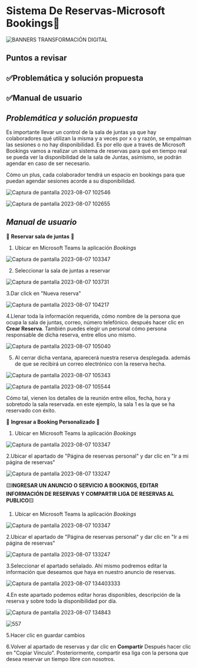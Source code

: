 # Sistema De Reservas-Microsoft Bookings📖

![BANNERS TRANSFORMACIÓN DIGITAL](https://github.com/zoearenas/SistemaDeReservas/assets/141276394/4af97f08-6b4d-449f-95bc-1c7db3b53f6b)

## Puntos a revisar

## ✅Problemática y solución propuesta
## ✅Manual de usuario


## *Problemática y solución propuesta*

Es importante llevar un control de la sala de juntas ya que hay colaboradores qué utilizan la misma y a veces por x o y razón, se empalman las sesiones o no hay disponibilidad.
Es por ello que a través de Microsoft Bookings vamos a realizar un sistema de reservas para qué en tiempo real se pueda ver la disponibilidad de la sala de Juntas, asímismo, se podrán agendar en caso de ser necesario.

Cómo un plus, cada colaborador tendrá un espacio en bookings para que puedan agendar sesiones acorde a su disponibilidad.

![Captura de pantalla 2023-08-07 102546](https://github.com/zoearenas/SistemaDeReservas/assets/141276394/59360072-391f-4dba-8b23-63b12a7496fd)

![Captura de pantalla 2023-08-07 102655](https://github.com/zoearenas/SistemaDeReservas/assets/141276394/8e5517ed-05ec-491e-a0fc-bfdfab5d6496)

## *Manual de usuario*

🔸 **Reservar sala de juntas** 🔸

1. Ubicar en Microsoft Teams la aplicación *Bookings*

![Captura de pantalla 2023-08-07 103347](https://github.com/zoearenas/SistemaDeReservas/assets/141276394/dbafe9ae-aee7-48eb-ade9-28586637c9e6)

2. Seleccionar la sala de juntas a reservar
   
![Captura de pantalla 2023-08-07 103731](https://github.com/zoearenas/SistemaDeReservas/assets/141276394/24bf917b-8e2c-4c33-a7e3-12caaa67d6cd)

3.Dar click en "Nueva reserva"

![Captura de pantalla 2023-08-07 104217](https://github.com/zoearenas/SistemaDeReservas/assets/141276394/85575b1a-3dfe-459a-ba40-680a94dc92cb)

4.Llenar toda la información requerida, cómo nombre de la persona que ocupa la sala de juntas, correo, número telefónico. después hacer clic en **Crear Reserva**. También puedes elegir un personal cómo persona responsable de dicha reserva, entre ellos uno mismo.

![Captura de pantalla 2023-08-07 105040](https://github.com/zoearenas/SistemaDeReservas/assets/141276394/6082809e-ac59-4413-9249-9c05b44d5e3f)

5. Al cerrar dicha ventana, aparecerá nuestra reserva desplegada. además de que se recibirá un correo electrónico con la reserva hecha.

![Captura de pantalla 2023-08-07 105343](https://github.com/zoearenas/SistemaDeReservas/assets/141276394/03c30c6c-9b35-4d9b-83eb-55f6a66ba199)

![Captura de pantalla 2023-08-07 105544](https://github.com/zoearenas/SistemaDeReservas/assets/141276394/7fc78c66-4292-4b6f-a35a-030482ef598f)

Cómo tal, vienen los detalles de la reunión entre ellos, fecha, hora y sobretodo la sala reservada. en este ejemplo, la sala 1 es la que se ha reservado con éxito.

🔸 **Ingresar a Booking Personalizado** 🔸

1. Ubicar en Microsoft Teams la aplicación *Bookings*

![Captura de pantalla 2023-08-07 103347](https://github.com/zoearenas/SistemaDeReservas/assets/141276394/dbafe9ae-aee7-48eb-ade9-28586637c9e6)

2.Ubicar el apartado de "Página de reservas personal" y dar clic en "Ir a mi página de reservas"

![Captura de pantalla 2023-08-07 133247](https://github.com/zoearenas/SistemaDeReservas/assets/141276394/388f8f5a-5cdc-4cb5-9694-23e68fcd1478)

🟨**INGRESAR UN ANUNCIO O SERVICIO A BOOKINGS, EDITAR INFORMACIÓN DE RESERVAS Y COMPARTIR LIGA DE RESERVAS AL PUBLICO**🟨

1. Ubicar en Microsoft Teams la aplicación *Bookings*

![Captura de pantalla 2023-08-07 103347](https://github.com/zoearenas/SistemaDeReservas/assets/141276394/dbafe9ae-aee7-48eb-ade9-28586637c9e6)

2.Ubicar el apartado de "Página de reservas personal" y dar clic en "Ir a mi página de reservas"

![Captura de pantalla 2023-08-07 133247](https://github.com/zoearenas/SistemaDeReservas/assets/141276394/388f8f5a-5cdc-4cb5-9694-23e68fcd1478)

3.Seleccionar el apartado señalado. Ahí mismo podremos editar la información que deseamos que haya en nuestro anuncio de reservas.

![Captura de pantalla 2023-08-07 134403333](https://github.com/zoearenas/SistemaDeReservas/assets/141276394/394ec206-face-4eaf-87e6-0c32dc5b7b31)

4.En este apartado podemos editar horas disponibles, descripción de la reserva y sobre todo la disponibilidad por día.

![Captura de pantalla 2023-08-07 134843](https://github.com/zoearenas/SistemaDeReservas/assets/141276394/c54fe8d0-8a87-4d73-924e-e5176ed7b164)

![557](https://github.com/zoearenas/SistemaDeReservas/assets/141276394/63d4deec-c116-460e-8987-fd8d50c62499)

5.Hacer clic en guardar cambios

6.Volver al apartado de reservas y dar clic en **Compartir** Después hacer clic en "Copiar Vínculo". Posteriormente, compartir esa liga con la persona que desea reservar un tiempo libre con nosotros.
